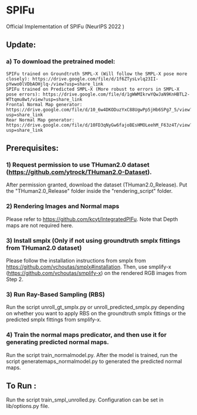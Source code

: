# SPIFu
Official Implementation of SPIFu (NeurIPS 2022 )

## Update:
### a) To download the pretrained model: 
    SPIFu trained on Groundtruth SMPL-X (Will follow the SMPL-X pose more closely): https://drive.google.com/file/d/1f6ZTysLvlq23II-pYwwo0lVDbAOHjlq-/view?usp=share_link
    SPIFu trained on Predicted SMPL-X (More robust to errors in SMPL-X pose errors): https://drive.google.com/file/d/1gWWMIkrwYQwJaN9KnHBTL2-WTtqmu8wt/view?usp=share_link
    Frontal Normal Map generator: https://drive.google.com/file/d/10_6w4DKODuzYxC88UgwPp5jHb6SPg7_5/view?usp=share_link
    Rear Normal Map generator: https://drive.google.com/file/d/10FD3qNyGw6fajoBEsHMOLeehM_F63z4T/view?usp=share_link

## Prerequisites:
### 1) Request permission to use THuman2.0 dataset (https://github.com/ytrock/THuman2.0-Dataset). 
After permission granted, download the dataset (THuman2.0_Release). Put the "THuman2.0_Release" folder inside the "rendering_script" folder. 

### 2) Rendering Images and Normal maps
Please refer to https://github.com/kcyt/IntegratedPIFu. Note that Depth maps are not required here.

### 3) Install smplx (Only if not using groundtruth smplx fittings from THuman2.0 dataset)
Please follow the installation instructions from smplx from https://github.com/vchoutas/smplx#installation. 
Then, use smplify-x (https://github.com/vchoutas/smplify-x) on the rendered RGB images from Step 2. 

### 3) Run Ray-Based Sampling (RBS)
Run the script unroll_gt_smplx.py or unroll_predicted_smplx.py depending on whether you want to apply RBS on the groundtruth smplx fittings or the predicted smplx fittings from smplify-x.

### 4) Train the normal maps predicator, and then use it for generating predicted normal maps.
Run the script train_normalmodel.py. After the model is trained, run the script generatemaps_normalmodel.py to generated the predicted normal maps.


## To Run :
Run the script train_smpl_unrolled.py. Configuration can be set in lib/options.py file.



